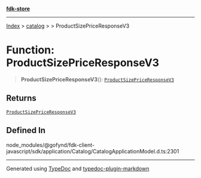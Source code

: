 [**fdk-store**](../../../README.md)
***

[Index](../../../API.md) > [catalog](../../README.md) > [<internal>](../README.md) > ProductSizePriceResponseV3

# Function: ProductSizePriceResponseV3

> **ProductSizePriceResponseV3**(): [`ProductSizePriceResponseV3`](../type-aliases/type-alias.ProductSizePriceResponseV3.md)

## Returns

[`ProductSizePriceResponseV3`](../type-aliases/type-alias.ProductSizePriceResponseV3.md)

## Defined In

node\_modules/@gofynd/fdk-client-javascript/sdk/application/Catalog/CatalogApplicationModel.d.ts:2301

***
Generated using [TypeDoc](https://typedoc.org/) and [typedoc-plugin-markdown](https://www.npmjs.com/package/typedoc-plugin-markdown)
